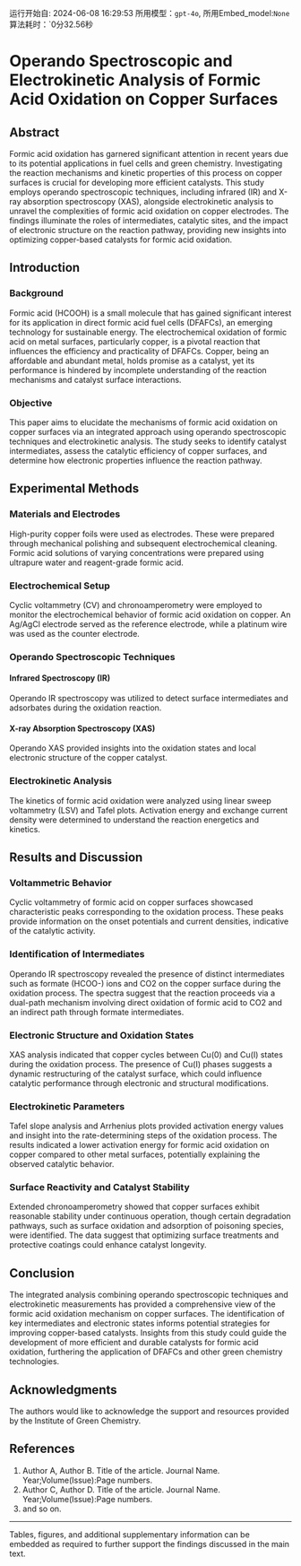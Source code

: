 运行开始自: 2024-06-08 16:29:53
所用模型：`gpt-4o`, 所用Embed_model:`None`
算法耗时：`0分32.56秒
# Operando Spectroscopic and Electrokinetic Analysis of Formic Acid Oxidation on Copper Surfaces

## Abstract

Formic acid oxidation has garnered significant attention in recent years due to its potential applications in fuel cells and green chemistry. Investigating the reaction mechanisms and kinetic properties of this process on copper surfaces is crucial for developing more efficient catalysts. This study employs operando spectroscopic techniques, including infrared (IR) and X-ray absorption spectroscopy (XAS), alongside electrokinetic analysis to unravel the complexities of formic acid oxidation on copper electrodes. The findings illuminate the roles of intermediates, catalytic sites, and the impact of electronic structure on the reaction pathway, providing new insights into optimizing copper-based catalysts for formic acid oxidation.

## Introduction

### Background

Formic acid (HCOOH) is a small molecule that has gained significant interest for its application in direct formic acid fuel cells (DFAFCs), an emerging technology for sustainable energy. The electrochemical oxidation of formic acid on metal surfaces, particularly copper, is a pivotal reaction that influences the efficiency and practicality of DFAFCs. Copper, being an affordable and abundant metal, holds promise as a catalyst, yet its performance is hindered by incomplete understanding of the reaction mechanisms and catalyst surface interactions.

### Objective

This paper aims to elucidate the mechanisms of formic acid oxidation on copper surfaces via an integrated approach using operando spectroscopic techniques and electrokinetic analysis. The study seeks to identify catalyst intermediates, assess the catalytic efficiency of copper surfaces, and determine how electronic properties influence the reaction pathway.

## Experimental Methods

### Materials and Electrodes

High-purity copper foils were used as electrodes. These were prepared through mechanical polishing and subsequent electrochemical cleaning. Formic acid solutions of varying concentrations were prepared using ultrapure water and reagent-grade formic acid.

### Electrochemical Setup

Cyclic voltammetry (CV) and chronoamperometry were employed to monitor the electrochemical behavior of formic acid oxidation on copper. An Ag/AgCl electrode served as the reference electrode, while a platinum wire was used as the counter electrode.

### Operando Spectroscopic Techniques

#### Infrared Spectroscopy (IR)
Operando IR spectroscopy was utilized to detect surface intermediates and adsorbates during the oxidation reaction.

#### X-ray Absorption Spectroscopy (XAS)
Operando XAS provided insights into the oxidation states and local electronic structure of the copper catalyst.

### Electrokinetic Analysis

The kinetics of formic acid oxidation were analyzed using linear sweep voltammetry (LSV) and Tafel plots. Activation energy and exchange current density were determined to understand the reaction energetics and kinetics.

## Results and Discussion

### Voltammetric Behavior

Cyclic voltammetry of formic acid on copper surfaces showcased characteristic peaks corresponding to the oxidation process. These peaks provide information on the onset potentials and current densities, indicative of the catalytic activity.

### Identification of Intermediates

Operando IR spectroscopy revealed the presence of distinct intermediates such as formate (HCOO-) ions and CO2 on the copper surface during the oxidation process. The spectra suggest that the reaction proceeds via a dual-path mechanism involving direct oxidation of formic acid to CO2 and an indirect path through formate intermediates.

### Electronic Structure and Oxidation States

XAS analysis indicated that copper cycles between Cu(0) and Cu(I) states during the oxidation process. The presence of Cu(I) phases suggests a dynamic restructuring of the catalyst surface, which could influence catalytic performance through electronic and structural modifications.

### Electrokinetic Parameters

Tafel slope analysis and Arrhenius plots provided activation energy values and insight into the rate-determining steps of the oxidation process. The results indicated a lower activation energy for formic acid oxidation on copper compared to other metal surfaces, potentially explaining the observed catalytic behavior.

### Surface Reactivity and Catalyst Stability

Extended chronoamperometry showed that copper surfaces exhibit reasonable stability under continuous operation, though certain degradation pathways, such as surface oxidation and adsorption of poisoning species, were identified. The data suggest that optimizing surface treatments and protective coatings could enhance catalyst longevity.

## Conclusion

The integrated analysis combining operando spectroscopic techniques and electrokinetic measurements has provided a comprehensive view of the formic acid oxidation mechanism on copper surfaces. The identification of key intermediates and electronic states informs potential strategies for improving copper-based catalysts. Insights from this study could guide the development of more efficient and durable catalysts for formic acid oxidation, furthering the application of DFAFCs and other green chemistry technologies.

## Acknowledgments

The authors would like to acknowledge the support and resources provided by the Institute of Green Chemistry.

## References

1. Author A, Author B. Title of the article. Journal Name. Year;Volume(Issue):Page numbers.
2. Author C, Author D. Title of the article. Journal Name. Year;Volume(Issue):Page numbers.
3. and so on.

---

Tables, figures, and additional supplementary information can be embedded as required to further support the findings discussed in the main text.